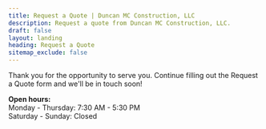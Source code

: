 ```yaml
---
title: Request a Quote | Duncan MC Construction, LLC
description: Request a quote from Duncan MC Construction, LLC.
draft: false
layout: landing
heading: Request a Quote
sitemap_exclude: false
---
```


Thank you for the opportunity to serve you. Continue filling out the Request a Quote form and we'll be in touch soon!

**Open hours:** <br>
Monday - Thursday: 7:30 AM - 5:30 PM <br>
Saturday - Sunday: Closed